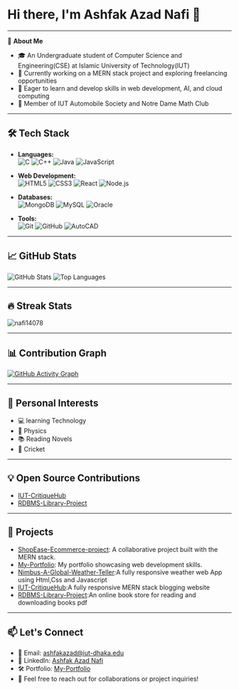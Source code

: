 # Hi there, I'm Ashfak Azad Nafi 👋

<!--![Profile Views](https://komarev.com/ghpvc/?username=Nafi14078&color=brightgreen)-->

---


🌟 **About Me**
- 🎓 An Undergraduate student of Computer Science and Engineering(CSE) at Islamic University of Technology(IUT)
- 🔭 Currently working on a MERN stack project and exploring freelancing opportunities
- 🌱 Eager to learn and develop skills in web development, AI, and cloud computing
- 🌟 Member of IUT Automobile Society and Notre Dame Math Club

---

## 🛠 **Tech Stack**
- **Languages:**  
  ![C](https://img.shields.io/badge/-C-A8B9CC?logo=c&logoColor=white) 
  ![C++](https://img.shields.io/badge/-C++-00599C?logo=cplusplus&logoColor=white)
  ![Java](https://img.shields.io/badge/-Java-007396?logo=java&logoColor=white)
  ![JavaScript](https://img.shields.io/badge/-JavaScript-F7DF1E?logo=javascript&logoColor=black)

- **Web Development:**  
  ![HTML5](https://img.shields.io/badge/-HTML5-E34F26?logo=html5&logoColor=white) 
  ![CSS3](https://img.shields.io/badge/-CSS3-1572B6?logo=css3&logoColor=white)
  ![React](https://img.shields.io/badge/-React-61DAFB?logo=react&logoColor=black)
  ![Node.js](https://img.shields.io/badge/-Node.js-339933?logo=node.js&logoColor=white)

- **Databases:**  
  ![MongoDB](https://img.shields.io/badge/-MongoDB-47A248?logo=mongodb&logoColor=white)
  ![MySQL](https://img.shields.io/badge/-MySQL-4479A1?logo=mysql&logoColor=white)
  ![Oracle](https://img.shields.io/badge/-Oracle-F80000?logo=oracle&logoColor=white)

- **Tools:**  
  ![Git](https://img.shields.io/badge/-Git-F05032?logo=git&logoColor=white)
  ![GitHub](https://img.shields.io/badge/-GitHub-181717?logo=github&logoColor=white)
  ![AutoCAD](https://img.shields.io/badge/-AutoCAD-0076C0?logo=autodesk&logoColor=white)

---

## 📈 **GitHub Stats**
![GitHub Stats](https://github-readme-stats.vercel.app/api?username=Nafi14078&show_icons=true&theme=radical)
![Top Languages](https://github-readme-stats.vercel.app/api/top-langs/?username=Nafi14078&layout=compact&theme=radical)

---

## 🔥 **Streak Stats**
<p><img align="center" src="https://github-readme-streak-stats.herokuapp.com/?user=nafi14078&" alt="nafi14078" /></p>



---

## 📊 **Contribution Graph**
[![GitHub Activity Graph](https://github-readme-activity-graph.cyclic.app/graph?username=Nafi14078&theme=radical)](https://github.com/ashutosh00710/github-readme-activity-graph)

---

## 🎨 **Personal Interests**
- 💻  learning Technology  
- 🔭 Physics  
- 📚 Reading Novels
- 🏏 Cricket 

---

## 💡 **Open Source Contributions**
- [IUT-CritiqueHub](https://github.com/phigratio/IUT-CritiqueHub)
- [RDBMS-Library-Project](https://github.com/Nafi14078/RDBMS-Library-Project)

---

## 🚀 **Projects**
- [ShopEase-Ecommerce-project](https://github.com/Nafi14078/ShopEase-Ecommerce-project): A collaborative project built with the MERN stack.
- [ My-Portfolio](https://nafi14078.github.io/My-Portfolio/): My portfolio showcasing web development skills.
- [Nimbus-A-Global-Weather-Teller](https://nafi14078.github.io/Nimbus-A-Global-Weather-Teller/):A fully responsive weather web App using Html,Css and Javascript
- [IUT-CritiqueHub](https://github.com/phigratio/IUT-CritiqueHub):A fully responsive MERN stack blogging website
- [RDBMS-Library-Project](https://github.com/Nafi14078/RDBMS-Library-Project):An online book store for reading and downloading books pdf


---

## 📫 **Let's Connect**
- 📧 Email: [ashfakazad@iut-dhaka.edu](mailto:ashfakazad@iut-dhaka.edu)
- 💼 LinkedIn: [Ashfak Azad Nafi](www.linkedin.com/in/ashfak-azad-nafi-911829281)
- 🛠️ Portfolio: [ My-Portfolio](https://nafi14078.github.io/My-Portfolio/)
- 💬 Feel free to reach out for collaborations or project inquiries!
